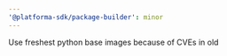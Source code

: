 ```yaml
---
'@platforma-sdk/package-builder': minor
---
```


Use freshest python base images because of CVEs in old
